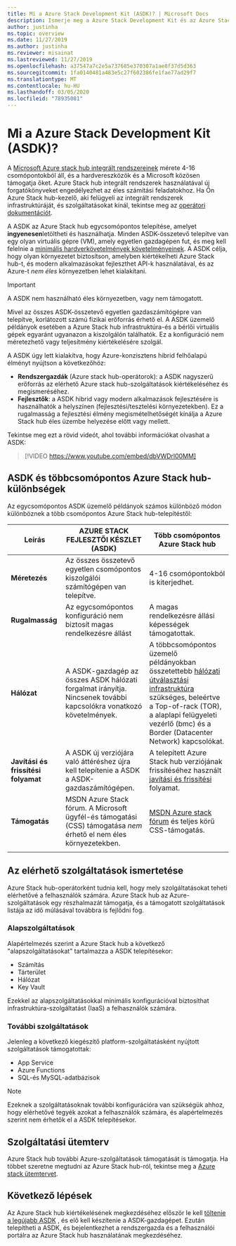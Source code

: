 ```yaml
---
title: Mi a Azure Stack Development Kit (ASDK)? | Microsoft Docs
description: Ismerje meg a Azure Stack Development Kit és az Azure Stack hub kiértékelésének módját.
author: justinha
ms.topic: overview
ms.date: 11/27/2019
ms.author: justinha
ms.reviewer: misainat
ms.lastreviewed: 11/27/2019
ms.openlocfilehash: a37547a7c2e5a737685e370307a1ae8f37d5d363
ms.sourcegitcommit: 1fa0140481a483e5c27f602386fe1fae77ad29f7
ms.translationtype: MT
ms.contentlocale: hu-HU
ms.lasthandoff: 03/05/2020
ms.locfileid: "78935081"
---
```

# <a name="what-is-the-azure-stack-development-kit-asdk"></a>Mi a Azure Stack Development Kit (ASDK)?
A [Microsoft Azure stack hub integrált rendszereinek](../operator/azure-stack-overview.md) mérete 4-16 csomópontokból áll, és a hardvereszközök és a Microsoft közösen támogatja őket. Azure Stack hub integrált rendszerek használatával új forgatókönyveket engedélyezhet az éles számítási feladatokhoz. Ha Ön Azure Stack hub-kezelő, aki felügyeli az integrált rendszerek infrastruktúráját, és szolgáltatásokat kínál, tekintse meg az [operátori dokumentációt](/azure-stack/operator).

A ASDK az Azure Stack hub egycsomópontos telepítése, amelyet **ingyenesen**letöltheti és használhatja. Minden ASDK-összetevő telepítve van egy olyan virtuális gépre (VM), amely egyetlen gazdagépen fut, és meg kell felelnie a [minimális hardverkövetelmények követelményeinek](asdk-deploy-considerations.md#hardware). A ASDK célja, hogy olyan környezetet biztosítson, amelyben kiértékelheti Azure Stack hub-t, és modern alkalmazásokat fejleszthet API-k használatával, és az Azure-t *nem éles* környezetben lehet kialakítani. 

> [!IMPORTANT]
> A ASDK nem használható éles környezetben, vagy nem támogatott.

Mivel az összes ASDK-összetevő egyetlen gazdaszámítógépre van telepítve, korlátozott számú fizikai erőforrás érhető el. A ASDK üzemelő példányok esetében a Azure Stack hub infrastruktúra-és a bérlői virtuális gépek egyaránt ugyanazon a kiszolgálón találhatók. Ez a konfiguráció nem méretezhető vagy teljesítmény kiértékelésére szolgál.

A ASDK úgy lett kialakítva, hogy Azure-konzisztens hibrid felhőalapú élményt nyújtson a következőhöz:
- **Rendszergazdák** (Azure stack hub-operátorok): a ASDK nagyszerű erőforrás az elérhető Azure stack hub-szolgáltatások kiértékeléséhez és megismeréséhez.
- **Fejlesztők**: a ASDK hibrid vagy modern alkalmazások fejlesztésére is használhatók a helyszínen (fejlesztési/tesztelési környezetekben). Ez a rugalmasság a fejlesztési élmény megismételhetőségét kínálja a Azure Stack hub éles üzembe helyezése előtt vagy mellett.

Tekintse meg ezt a rövid videót, ahol további információkat olvashat a ASDK:

> [!VIDEO https://www.youtube.com/embed/dbVWDrl00MM]


## <a name="asdk-and-multi-node-azure-stack-hub-differences"></a>ASDK és többcsomópontos Azure Stack hub-különbségek
Az egycsomópontos ASDK üzemelő példányok számos különböző módon különböznek a több csomópontos Azure Stack hub-telepítéstől:

|Leírás|AZURE STACK FEJLESZTŐI KÉSZLET (ASDK)|Több csomópontos Azure Stack hub|
|-----|-----|-----|
|**Méretezés**|Az összes összetevő egyetlen csomópontos kiszolgálói számítógépen van telepítve.|4-16 csomópontokból is kiterjedhet.|
|**Rugalmasság**|Az egycsomópontos konfiguráció nem biztosít magas rendelkezésre állást|A magas rendelkezésre állási képességek támogatottak.|
|**Hálózat**|A ASDK-gazdagép az összes ASDK hálózati forgalmat irányítja. Nincsenek további kapcsolókra vonatkozó követelmények.|A többcsomópontos üzemelő példányokban összetettebb [hálózati útválasztási infrastruktúra](../operator/azure-stack-network.md#network-infrastructure) szükséges, beleértve a Top-of-rack (TOR), a alaplapi felügyeleti vezérlő (bmc) és a Border (Datacenter Network) kapcsolókat.|
|**Javítási és frissítési folyamat**|A ASDK új verziójára való áttéréshez újra kell telepítenie a ASDK a ASDK-gazdaszámítógépen.|A telepített Azure Stack hub verziójának frissítéséhez használt [javítási és frissítési](../operator/azure-stack-updates.md) folyamat.|
|**Támogatás**|MSDN Azure Stack fórum. A Microsoft ügyfél-és támogatási (CSS) támogatása *nem* érhető el nem éles környezetekben.|[MSDN Azure stack fórum](https://social.msdn.microsoft.com/Forums/en-US/home?forum=AzureStack) és teljes körű CSS-támogatás.|
| | |

## <a name="learn-about-available-services"></a>Az elérhető szolgáltatások ismertetése
Azure Stack hub-operátorként tudnia kell, hogy mely szolgáltatásokat teheti elérhetővé a felhasználók számára. Azure Stack hub az Azure-szolgáltatások egy részhalmazát támogatja, és a támogatott szolgáltatások listája az idő múlásával továbbra is fejlődni fog.

### <a name="foundational-services"></a>Alapszolgáltatások
Alapértelmezés szerint a Azure Stack hub a következő "alapszolgáltatásokat" tartalmazza a ASDK telepítésekor:
- Számítás
- Tárterület
- Hálózat
- Key Vault

Ezekkel az alapszolgáltatásokkal minimális konfigurációval biztosíthat infrastruktúra-szolgáltatást (IaaS) a felhasználók számára.

### <a name="additional-services"></a>További szolgáltatások
Jelenleg a következő kiegészítő platform-szolgáltatásként nyújtott szolgáltatások támogatottak:
- App Service
- Azure Functions
- SQL-és MySQL-adatbázisok

> [!NOTE]
> Ezeknek a szolgáltatásoknak további konfigurációra van szükségük ahhoz, hogy elérhetővé tegyék azokat a felhasználók számára, és alapértelmezés szerint nem érhetők el a ASDK telepítésekor.

## <a name="service-roadmap"></a>Szolgáltatási ütemterv
Azure Stack hub további Azure-szolgáltatások támogatását is támogatja. Ha többet szeretne megtudni az Azure Stack hub-ról, tekintse meg a [Azure stack ütemtervet](https://azure.microsoft.com/roadmap/?tag=azure-stack). 


## <a name="next-steps"></a>Következő lépések
Az Azure Stack hub kiértékelésének megkezdéséhez először le kell [töltenie a legújabb ASDK](asdk-download.md) , és elő kell készítenie a ASDK-gazdagépet. Ezután telepítheti a ASDK, és bejelentkezhet a rendszergazda és a felhasználói portálra az Azure Stack hub használatának megkezdéséhez.